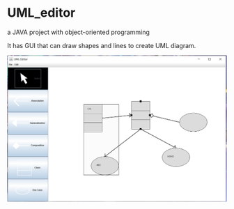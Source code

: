 # UML_editor
a JAVA project with object-oriented programming

It has GUI that can draw shapes and lines to create UML diagram.

![alt text](https://github.com/tee0106/UML_editor/blob/main/uml_editor.PNG)
